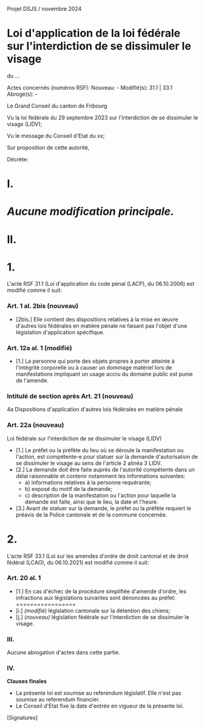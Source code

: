 Projet DSJS / novembre 2024

# Loi d'application de la loi fédérale sur l'interdiction de se dissimuler le visage

du ...

Actes concernés (numéros RSF):
Nouveau:       -
Modifié(s):    31.1 | 33.1
Abrogé(s):     -

Le Grand Conseil du canton de Fribourg

Vu la loi fédérale du 29 septembre 2023 sur l'interdiction de se dissimuler le visage (LIDV);

Vu le message du Conseil d'Etat du xx;

Sur proposition de cette autorité,

Décrète:

# I.

*Aucune modification principale.*
=================
# II.

# 1.
L'acte RSF 31.1 (Loi d'application du code pénal (LACP), du 06.10.2006) est modifié comme il suit:

### Art. 1 al. 2bis (nouveau)

- [2bis.] Elle contient des dispositions relatives à la mise en œuvre d'autres lois fédérales en matière pénale ne faisant pas l'objet d'une législation d'application spécifique.

### Art. 12a al. 1 (modifié)

- [1.] La personne qui porte des objets propres à porter atteinte à l'intégrité corporelle ou à causer un dommage matériel lors de manifestations impliquant un usage accru du domaine public est punie de l'amende.

### Intitulé de section après Art. 21 (nouveau)

4a Dispositions d'application d'autres lois fédérales en matière pénale

### Art. 22a (nouveau)
Loi fédérale sur l'interdiction de se dissimuler le visage (LIDV)

- [1.] Le préfet ou la préfète du lieu où se déroule la manifestation ou l'action, est compétente-e pour statuer sur la demande d'autorisation de se dissimuler le visage au sens de l'article 2 alinéa 3 LIDV.
- [2.] La demande doit être faite auprès de l'autorité compétente dans un délai raisonnable et contenir notamment les informations suivantes:
  - a) informations relatives à la personne requérante;
  - b) exposé du motif de la demande;
  - c) description de la manifestation ou l'action pour laquelle la demande est faite, ainsi que le lieu, la date et l'heure.
- [3.] Avant de statuer sur la demande, le préfet ou la préfète requiert le préavis de la Police cantonale et de la commune concernée.

# 2.
L'acte RSF 33.1 (Loi sur les amendes d'ordre de droit cantonal et de droit fédéral (LCAO), du 06.10.2021) est modifié comme il suit:

### Art. 20 al. 1

- [1.] En cas d'échec de la procédure simplifiée d'amende d'ordre, les infractions aux législations suivantes sont dénoncées au préfet:
=================
- [i.] *(modifié)* législation cantonale sur la détention des chiens;
- [j.] *(nouveau)* législation fédérale sur l'interdiction de se dissimuler le visage.

### III.

Aucune abrogation d'actes dans cette partie.

### IV.

**Clauses finales**
- La présente loi est soumise au referendum législatif. Elle n'est pas soumise au referendum financier.
- Le Conseil d'Etat fixe la date d'entrée en vigueur de la présente loi.

[Signatures]